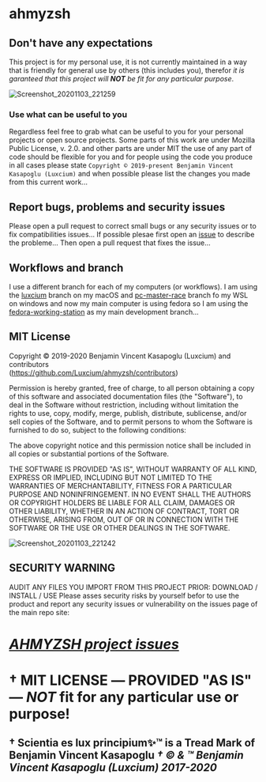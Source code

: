 # ahmyzsh

## Don't have any expectations

This project is for my personal use, it is not currently maintained in a way that is friendly for general use by others (this includes you), therefor *it is garanteed that this project will **NOT** be fit for any particular purpose*.

![Screenshot_20201103_221259](https://user-images.githubusercontent.com/42672814/98065475-b471a480-1e22-11eb-895f-ee35c9923af8.png)


### Use what can be useful to you

Regardless feel free to grab what can be useful to you for your personal projects or open source projects. Some parts of this work are under Mozilla Public License, v. 2.0. and other parts are under MIT the use of any part of code should be flexible for you and for people using the code you produce in all cases please state `Copyright © 2019-present Benjamin Vincent Kasapoglu (Luxcium)` and when possible please list the changes you made from this current work...

## Report bugs, problems and security issues

Please open a pull request to correct small bugs or any security issues or to fix compatibilities issues...
If possible plesae first open an [issue](https://github.com/Luxcium/ahmyzsh/issues) to describe the probleme...
Then open a pull request that fixes the issue...

## Workflows and branch

I use a different branch for each of my computers (or workflows). I am using the [luxcium](https://github.com/Luxcium/ahmyzsh/tree/luxcium) branch on my macOS and [pc-master-race](https://github.com/Luxcium/ahmyzsh/tree/pc-master-race) branch fo my WSL on windows and now my main computer is using fedora so I am using the [fedora-working-station](https://github.com/Luxcium/ahmyzsh/tree/fedora-working-station) as my main development branch...

## MIT License

Copyright © 2019-2020 Benjamin Vincent Kasapoglu (Luxcium) and contributors  
(https://github.com/Luxcium/ahmyzsh/contributors)

Permission is hereby granted, free of charge, to all person obtaining a copy of
this software and associated documentation files (the "Software"), to deal in
the Software without restriction, including without limitation the rights to
use, copy, modify, merge, publish, distribute, sublicense, and/or sell copies
of the Software, and to permit persons to whom the Software is furnished to do
so, subject to the following conditions:

The above copyright notice and this permission notice shall be included in all
copies or substantial portions of the Software.

THE SOFTWARE IS PROVIDED "AS IS", WITHOUT WARRANTY OF ALL KIND, EXPRESS OR
IMPLIED, INCLUDING BUT NOT LIMITED TO THE WARRANTIES OF MERCHANTABILITY,
FITNESS FOR A PARTICULAR PURPOSE AND NONINFRINGEMENT. IN NO EVENT SHALL
THE AUTHORS OR COPYRIGHT HOLDERS BE LIABLE FOR ALL CLAIM, DAMAGES OR
OTHER LIABILITY, WHETHER IN AN ACTION OF CONTRACT, TORT OR OTHERWISE,
ARISING FROM, OUT OF OR IN CONNECTION WITH THE SOFTWARE OR THE USE OR OTHER
DEALINGS IN THE SOFTWARE.

![Screenshot_20201103_221242](https://user-images.githubusercontent.com/42672814/98065553-d1a67300-1e22-11eb-962a-e3031e722b63.png)


## SECURITY WARNING   

 
AUDIT ANY FILES YOU IMPORT FROM THIS PROJECT PRIOR: DOWNLOAD / INSTALL / USE
Please asses security risks by yourself befor to use the product and report
any security issues or vulnerability on the issues page of the main repo site:
 
 
 *[AHMYZSH project issues](https://github.com/Luxcium/ahmyzsh/issues)*
 ===========
**† MIT LICENSE ― PROVIDED "AS IS" ― *NOT* fit for any particular use or purpose!**
 =========
**† Scientia es lux principium✨™ is a Tread Mark of Benjamin Vincent Kasapoglu**
***† © & ™ Benjamin Vincent Kasapoglu (Luxcium) 2017-2020***
 -------
